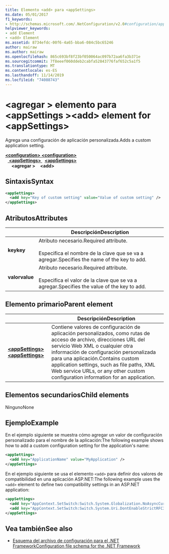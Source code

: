 ```yaml
---
title: Elemento <add> para <appSettings>
ms.date: 05/01/2017
f1_keywords:
- http://schemas.microsoft.com/.NetConfiguration/v2.0#configuration/appSettings/add
helpviewer_keywords:
- add Element
- <add> Element
ms.assetid: 8734efdc-00f6-4a65-bba6-084c5bc65246
author: mairaw
ms.author: mairaw
ms.openlocfilehash: 865c693bf8f23bf050064ac097b72aa6fa3b371e
ms.sourcegitcommit: 7f8eeef060ddeb2cabfa52843776faf652c5a1f5
ms.translationtype: MT
ms.contentlocale: es-ES
ms.lasthandoff: 11/14/2019
ms.locfileid: "74088743"
---
```

# <a name="add-element-for-appsettings"></a><span data-ttu-id="25b5c-102">\<agregar > elemento para \<appSettings ></span><span class="sxs-lookup"><span data-stu-id="25b5c-102">\<add> element for \<appSettings></span></span>

<span data-ttu-id="25b5c-103">Agrega una configuración de aplicación personalizada.</span><span class="sxs-lookup"><span data-stu-id="25b5c-103">Adds a custom application setting.</span></span>

<span data-ttu-id="25b5c-104">[ **\<configuration>** ](../configuration-element.md)</span><span class="sxs-lookup"><span data-stu-id="25b5c-104">[**\<configuration>**](../configuration-element.md)</span></span>\
<span data-ttu-id="25b5c-105">&nbsp;&nbsp;[ **\<appSettings>** ](appsettings-element-for-configuration.md)</span><span class="sxs-lookup"><span data-stu-id="25b5c-105">&nbsp;&nbsp;[**\<appSettings>**](appsettings-element-for-configuration.md)</span></span>\
<span data-ttu-id="25b5c-106">&nbsp;&nbsp;&nbsp;&nbsp; **\<agregar >**</span><span class="sxs-lookup"><span data-stu-id="25b5c-106">&nbsp;&nbsp;&nbsp;&nbsp;**\<add>**</span></span>

## <a name="syntax"></a><span data-ttu-id="25b5c-107">Sintaxis</span><span class="sxs-lookup"><span data-stu-id="25b5c-107">Syntax</span></span>

```xml
<appSettings>
  <add key="Key of custom setting" value="Value of custom setting" />
</appSettings>
```

## <a name="attributes"></a><span data-ttu-id="25b5c-108">Atributos</span><span class="sxs-lookup"><span data-stu-id="25b5c-108">Attributes</span></span>

|           | <span data-ttu-id="25b5c-109">Descripción</span><span class="sxs-lookup"><span data-stu-id="25b5c-109">Description</span></span> |
| --------- | ----------- |
| <span data-ttu-id="25b5c-110">**key**</span><span class="sxs-lookup"><span data-stu-id="25b5c-110">**key**</span></span>   | <span data-ttu-id="25b5c-111">Atributo necesario.</span><span class="sxs-lookup"><span data-stu-id="25b5c-111">Required attribute.</span></span><br><br><span data-ttu-id="25b5c-112">Especifica el nombre de la clave que se va a agregar.</span><span class="sxs-lookup"><span data-stu-id="25b5c-112">Specifies the name of the key to add.</span></span> |
| <span data-ttu-id="25b5c-113">**valor**</span><span class="sxs-lookup"><span data-stu-id="25b5c-113">**value**</span></span> | <span data-ttu-id="25b5c-114">Atributo necesario.</span><span class="sxs-lookup"><span data-stu-id="25b5c-114">Required attribute.</span></span><br><br><span data-ttu-id="25b5c-115">Especifica el valor de la clave que se va a agregar.</span><span class="sxs-lookup"><span data-stu-id="25b5c-115">Specifies the value of the key to add.</span></span> |

## <a name="parent-element"></a><span data-ttu-id="25b5c-116">Elemento primario</span><span class="sxs-lookup"><span data-stu-id="25b5c-116">Parent element</span></span>

|     | <span data-ttu-id="25b5c-117">Descripción</span><span class="sxs-lookup"><span data-stu-id="25b5c-117">Description</span></span> |
| --- | ----------- |
| [<span data-ttu-id="25b5c-118"> **\<appSettings>** </span><span class="sxs-lookup"><span data-stu-id="25b5c-118">**\<appSettings>**</span></span>](appsettings-element-for-configuration.md) | <span data-ttu-id="25b5c-119">Contiene valores de configuración de aplicación personalizados, como rutas de acceso de archivo, direcciones URL del servicio Web XML o cualquier otra información de configuración personalizada para una aplicación.</span><span class="sxs-lookup"><span data-stu-id="25b5c-119">Contains custom application settings, such as file paths, XML Web service URLs, or any other custom configuration information for an application.</span></span> |

## <a name="child-elements"></a><span data-ttu-id="25b5c-120">Elementos secundarios</span><span class="sxs-lookup"><span data-stu-id="25b5c-120">Child elements</span></span>

<span data-ttu-id="25b5c-121">Ninguno</span><span class="sxs-lookup"><span data-stu-id="25b5c-121">None</span></span>

## <a name="example"></a><span data-ttu-id="25b5c-122">Ejemplo</span><span class="sxs-lookup"><span data-stu-id="25b5c-122">Example</span></span>

<span data-ttu-id="25b5c-123">En el ejemplo siguiente se muestra cómo agregar un valor de configuración personalizado para el nombre de la aplicación:</span><span class="sxs-lookup"><span data-stu-id="25b5c-123">The following example shows how to add a custom configuration setting for the application's name:</span></span>

```xml
<appSettings>
  <add key="ApplicationName" value="MyApplication" />
</appSettings>
```

<span data-ttu-id="25b5c-124">En el ejemplo siguiente se usa el elemento `<add>` para definir dos valores de compatibilidad en una aplicación ASP.NET:</span><span class="sxs-lookup"><span data-stu-id="25b5c-124">The following example uses the `<add>` element to define two compatibility settings in an ASP.NET application:</span></span>

```xml
<appSettings>
  <add key="AppContext.SetSwitch:Switch.System.Globalization.NoAsyncCurrentCulture" value="true" />
  <add key="AppContext.SetSwitch:Switch.System.Uri.DontEnableStrictRFC3986ReservedCharacterSets" value="true" />
</appSettings>
```

## <a name="see-also"></a><span data-ttu-id="25b5c-125">Vea también</span><span class="sxs-lookup"><span data-stu-id="25b5c-125">See also</span></span>

- [<span data-ttu-id="25b5c-126">Esquema del archivo de configuración para el .NET Framework</span><span class="sxs-lookup"><span data-stu-id="25b5c-126">Configuration file schema for the .NET Framework</span></span>](../index.md)

